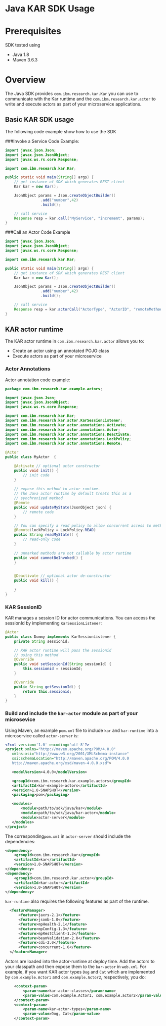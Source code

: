 # Java KAR SDK Usage

# Prerequisites
SDK tested using
- Java 1.8
- Maven 3.6.3

# Overview
The Java SDK provides `com.ibm.research.kar.Kar` you can use to communicate with the Kar runtime and the `com.ibm.research.kar.actor` to write and execute actors as part of your microservice applications.

## Basic KAR SDK usage
The following code example show how to use the SDK

###Invoke a Service Code Example:
```java
import javax.json.Json;
import javax.json.JsonObject;
import javax.ws.rs.core.Response;

import com.ibm.research.kar.Kar;

public static void main(String[] args) {
    // get instance of SDK which generates REST client
    Kar kar = new Kar();

    JsonObject params = Json.createObjectBuilder()
				.add("number",42)
				.build();

    // call service
    Response resp = kar.call("MyService", "increment", params);
}
```

###Call an Actor Code Example
```java
import javax.json.Json;
import javax.json.JsonObject;
import javax.ws.rs.core.Response;

import com.ibm.research.kar.Kar;

public static void main(String[] args) {
    // get instance of SDK which generates REST client
    Kar kar = new Kar();

    JsonObject params = Json.createObjectBuilder()
				.add("number",42)
				.build();

    // call service
    Response resp = kar.actorCall("ActorType", "ActorID", "remoteMethodName", params);
}
```

## KAR actor runtime
The KAR actor runtime in `com.ibm.research.kar.actor` allows you to:
- Create an actor using an annotated POJO class
- Execute actors as part of your microservice

### Actor Annotations

Actor annotation code example:
```java
package com.ibm.research.kar.example.actors;

import javax.json.Json;
import javax.json.JsonObject;
import javax.ws.rs.core.Response;

import com.ibm.research.kar.Kar;
import com.ibm.research.kar.actor.KarSessionListener;
import com.ibm.research.kar.actor.annotations.Activate;
import com.ibm.research.kar.actor.annotations.Actor;
import com.ibm.research.kar.actor.annotations.Deactivate;
import com.ibm.research.kar.actor.annotations.LockPolicy;
import com.ibm.research.kar.actor.annotations.Remote;

@Actor
public class MyActor  {

	@Activate // optional actor constructor
	public void init() {
		// init code
	}	
    
    // expose this method to actor runtime.
    // The Java actor runtime by default treats this as a 
    // synchronized method
	@Remote 
	public void updateMyState(JsonObject json) {
        // remote code
	}

    // You can specify a read policy to allow concurrent access to method
    @Remote(lockPolicy = LockPolicy.READ)  
    public String readMyState() {
        // read-only code
    }
	
    // unmarked methods are not callable by actor runtime
	public void cannotBeInvoked() {
	}
	

	@Deactivate // optional actor de-constructor
	public void kill() {
		
	}
}
```
### KAR SessionID
KAR manages a session ID for actor communications.  You can access the sessionId by implementing `KarSessionListener`:
```java
@Actor
public class Dummy implements KarSessionListener {
	private String sessionid;

    // KAR actor runtime will pass the sessionid
    // using this method
	@Override
	public void setSessionId(String sessionId) {
    	this.sessionid = sessionId;	
	}

	@Override
	public String getSessionId() {
		return this.sessionid;
	}
}
```
### Build and include the `kar-actor` module as part of your microsevice
 Using Maven, an example `pom.xml` file to include `kar` and `kar-runtime` into a microservice called `actor-server` is:
 ```xml
<?xml version='1.0' encoding='utf-8'?>
<project xmlns="http://maven.apache.org/POM/4.0.0"
    xmlns:xsi="http://www.w3.org/2001/XMLSchema-instance"
    xsi:schemaLocation="http://maven.apache.org/POM/4.0.0
    http://maven.apache.org/xsd/maven-4.0.0.xsd">

    <modelVersion>4.0.0</modelVersion>

    <groupId>com.ibm.research.kar.example.actors</groupId>
    <artifactId>kar-example-actors</artifactId>
    <version>1.0-SNAPSHOT</version>
    <packaging>pom</packaging>

    <modules>
        <module>path/to/sdk/java/kar</module>
        <module>path/to/sdk/java/kar-actor</module>
        <module>actor-server</module>
    </modules>
</project>
```
The corresponding`pom.xml` in `actor-server` should include the dependencies:
```xml
<dependency>
    <groupId>com.ibm.research.kar</groupId>
    <artifactId>kar</artifactId>
    <version>1.0-SNAPSHOT</version>
</dependency>
<dependency>
    <groupId>com.ibm.research.kar.actor</groupId>
    <artifactId>kar-actor</artifactId>
    <version>1.0-SNAPSHOT</version>
</dependency>
```
`kar-runtime` also requires the following features as part of the runtime.
```xml
  <featureManager>
      <feature>jaxrs-2.1</feature>
      <feature>jsonb-1.0</feature>
      <feature>mpHealth-2.1</feature>
      <feature>mpConfig-1.3</feature>
      <feature>mpRestClient-1.3</feature>
      <feature>beanValidation-2.0</feature>
      <feature>cdi-2.0</feature>
      <feature>concurrent-1.0</feature>
  </featureManager>
```
Actors are loaded into the actor-runtime at deploy time. Add the actors to your classpath and then expose them to the `kar-actor` in `web.xml`.  For example, if you want KAR actor types `Dog` and `Cat` which are implemented by `com.example.Actor1` and `com.example.Actor2`, respectively, you do:
```xml
	<context-param>
		<param-name>kar-actor-classes</param-name>
		<param-value>com.example.Actor1, com.example.actor2</param-value>
	</context-param>
	<context-param>
		<param-name>kar-actor-types</param-name>
		<param-value>Dog, Cat</param-value>
	</context-param>
```